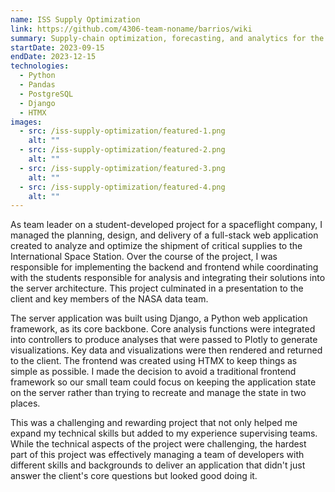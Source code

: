 ```yaml
---
name: ISS Supply Optimization
link: https://github.com/4306-team-noname/barrios/wiki
summary: Supply-chain optimization, forecasting, and analytics for the International Space Station.
startDate: 2023-09-15
endDate: 2023-12-15
technologies: 
  - Python
  - Pandas
  - PostgreSQL
  - Django
  - HTMX
images:
  - src: /iss-supply-optimization/featured-1.png
    alt: ""
  - src: /iss-supply-optimization/featured-2.png
    alt: ""
  - src: /iss-supply-optimization/featured-3.png
    alt: ""
  - src: /iss-supply-optimization/featured-4.png
    alt: ""
---
```


As team leader on a student-developed project for a spaceflight company, I managed the planning, design, and delivery of a full-stack web application created to analyze and optimize the shipment of critical supplies to the International Space Station. Over the course of the project, I was responsible for implementing the backend and frontend while coordinating with the students responsible for analysis and integrating their solutions into the server architecture. This project culminated in a presentation to the client and key members of the NASA data team.

The server application was built using Django, a Python web application framework, as its core backbone. Core analysis functions were integrated into controllers to produce analyses that were passed to Plotly to generate visualizations. Key data and visualizations were then rendered and returned to the client. The frontend was created using HTMX to keep things as simple as possible. I made the decision to avoid a traditional frontend framework so our small team could focus on keeping the application state on the server rather than trying to recreate and manage the state in two places.

This was a challenging and rewarding project that not only helped me expand my technical skills but added to my experience supervising teams. While the technical aspects of the project were challenging, the hardest part of this project was effectively managing a team of developers with different skills and backgrounds to deliver an application that didn't just answer the client's core questions but looked good doing it.
